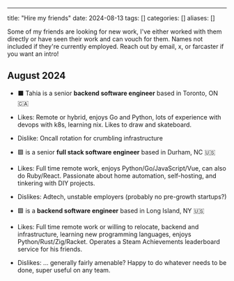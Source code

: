 ---
title: "Hire my friends"
date: 2024-08-13
tags: []
categories: []
aliases: []

Some of my friends are looking for new work, I've either worked with them directly or have seen their work and can vouch for them. Names not included if they're currently employed. Reach out by email, x, or farcaster if you want an intro!

## August 2024

- ⬛ Tahia is a senior **backend software engineer** based in Toronto, ON 🇨🇦
- Likes: Remote or hybrid, enjoys Go and Python, lots of experience with devops with k8s, learning nix. Likes to draw and skateboard.
- Dislike: Oncall rotation for crumbling infrastructure

- 🟪 is a senior **full stack software engineer** based in Durham, NC 🇺🇸
- Likes: Full time remote work, enjoys Python/Go/JavaScript/Vue, can also do Ruby/React. Passionate about home automation, self-hosting, and tinkering with DIY projects.
- Dislikes: Adtech, unstable employers (probably no pre-growth startups?)

- 🟩 is a **backend software engineer** based in Long Island, NY 🇺🇸
- Likes: Full time remote work or willing to relocate, backend and infrastructure, learning new programming languages, enjoys Python/Rust/Zig/Racket. Operates a Steam Achievements leaderboard service for his friends. 
- Dislikes: ... generally fairly amenable? Happy to do whatever needs to be done, super useful on any team.
